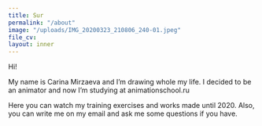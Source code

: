 ```yaml
---
title: Sur
permalink: "/about"
image: "/uploads/IMG_20200323_210806_240-01.jpeg"
file_cv: 
layout: inner
---
```


Hi!

My name is Carina Mirzaeva and I’m drawing whole my life. I decided to be an animator and now I’m studying at animationschool.ru

Here you can watch my training exercises and works made until 2020. Also, you can write me on my email and ask me some questions if you have.


